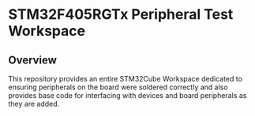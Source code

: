 # STM32F405RGTx Peripheral Test Workspace

## Overview
This repository provides an entire STM32Cube Workspace dedicated to ensuring peripherals on the board were soldered correctly and also provides base code for interfacing with devices and board peripherals as they are added.



